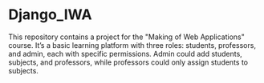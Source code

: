 # Django_IWA
This repository contains a project for the "Making of Web Applications" course. It’s a basic learning platform with three roles: students, professors, and admin, each with specific permissions. Admin could add students, subjects, and professors, while professors could only assign students to subjects.
